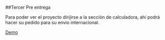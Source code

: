 ##Tercer Pre entrega

Para poder ver el proyecto dirijirse a la sección de calculadora, ahí podrá hacer su pedido para su envío internacional.



<a href="https://juangonzalosouza.github.io/TercerPreEntrega-JuanSouza/">Demo</a>
